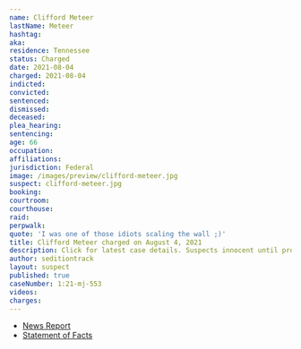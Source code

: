 ```yaml
---
name: Clifford Meteer
lastName: Meteer
hashtag:
aka:
residence: Tennessee
status: Charged
date: 2021-08-04
charged: 2021-08-04
indicted:
convicted:
sentenced:
dismissed:
deceased:
plea_hearing:
sentencing:
age: 66
occupation:
affiliations:
jurisdiction: Federal
image: /images/preview/clifford-meteer.jpg
suspect: clifford-meteer.jpg
booking:
courtroom:
courthouse:
raid:
perpwalk:
quote: 'I was one of those idiots scaling the wall ;)'
title: Clifford Meteer charged on August 4, 2021
description: Click for latest case details. Suspects innocent until proven guilty.
author: seditiontrack
layout: suspect
published: true
caseNumber: 1:21-mj-553
videos:
charges:
---
```

- [News Report](https://www.wbir.com/article/news/local/feds-knoxville-man-illegally-entered-us-capitol-during-jan-6-riot-carrying-stop-the-steal-sign/51-dd6de1e7-b014-4348-a1e1-89dc6e3c31e8)
- [Statement of Facts](https://www.justice.gov/usao-dc/case-multi-defendant/file/1423161/download)
